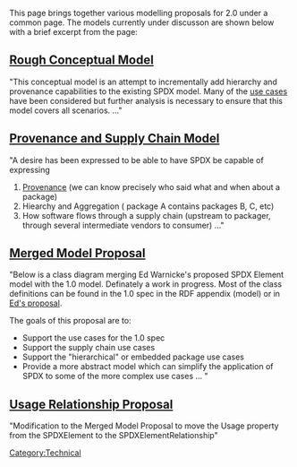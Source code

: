 This page brings together various modelling proposals for 2.0 under a
common page. The models currently under discusson are shown below with a
brief excerpt from the page:

## [Rough Conceptual Model](Technical_Team/Proposals/Yet_another_rough_proposal_for_conceptual_model_of_SPDX_2 "wikilink")

"This conceptual model is an attempt to incrementally add hierarchy and
provenance capabilities to the existing SPDX model. Many of the [use
cases](Technical_Team/Use_Cases/2.0 "wikilink") have been considered but
further analysis is necessary to ensure that this model covers all
scenarios. ..."

## [Provenance and Supply Chain Model](Technical_Team/Proposals/Rough_proposal_for_provenance,_hierarchy_and_aggregation,_and_supply_chain_friendliness_in_SPDX_2.0 "wikilink")

"A desire has been expressed to be able to have SPDX be capable of
expressing

1.  [Provenance](Technical_Team/SDPX_2.0_Provenance "wikilink") (we can
    know precisely who said what and when about a package)
2.  Hiearchy and Aggregation ( package A contains packages B, C, etc)
3.  How software flows through a supply chain (upstream to packager,
    through several intermediate vendors to consumer) ..."

## [Merged Model Proposal](Technical_Team/Proposals/2012-02-01/Merged_Model_Proposal "wikilink")

"Below is a class diagram merging Ed Warnicke's proposed SPDX Element
model with the 1.0 model. Definately a work in progress. Most of the
class definitions can be found in the 1.0 spec in the RDF appendix
(model) or in [Ed's
proposal](Technical_Team/Proposals/Rough_proposal_for_provenance,_hierarchy_and_aggregation,_and_supply_chain_friendliness_in_SPDX_2.0 "wikilink").

The goals of this proposal are to:

  - Support the use cases for the 1.0 spec
  - Support the supply chain use cases
  - Support the "hierarchical" or embedded package use cases
  - Provide a more abstract model which can simplify the application of
    SPDX to some of the more complex use cases ... "

## [Usage Relationship Proposal](Technical_Team/Proposals/2012-02-01/Usage_Relationship_Proposal "wikilink")

"Modification to the Merged Model Proposal to move the Usage property
from the SPDXElement to the SPDXElementRelationship"

[Category:Technical](Category:Technical "wikilink")
